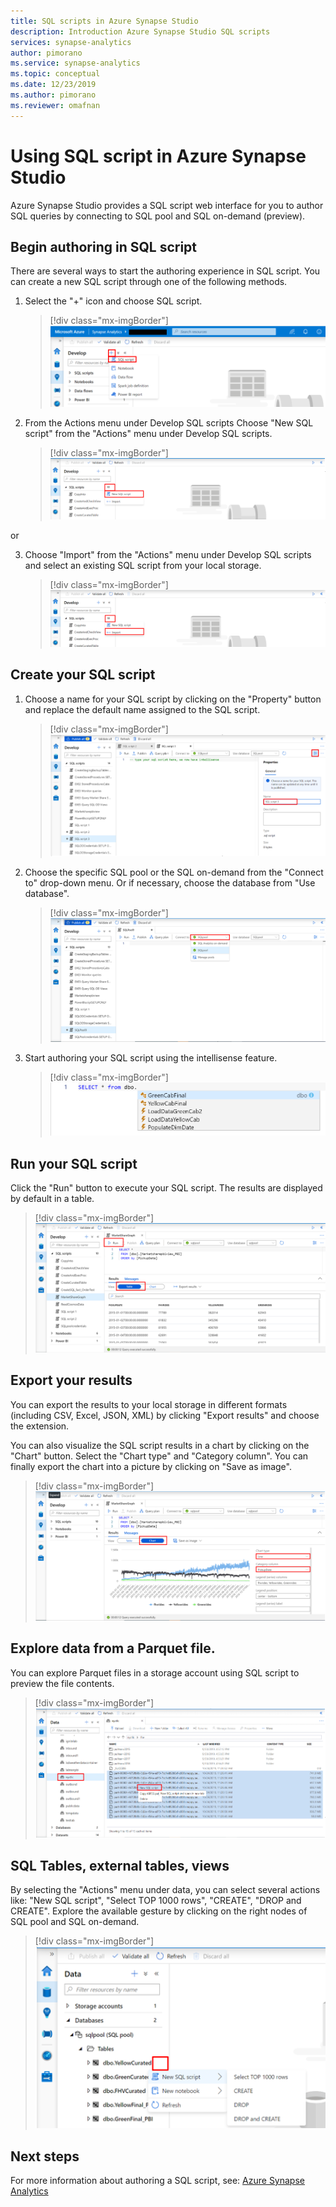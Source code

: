 ```yaml
---
title: SQL scripts in Azure Synapse Studio
description: Introduction Azure Synapse Studio SQL scripts   
services: synapse-analytics 
author: pimorano 
ms.service: synapse-analytics 
ms.topic: conceptual 
ms.date: 12/23/2019
ms.author: pimorano 
ms.reviewer: omafnan
---
```

# Using SQL script in Azure Synapse Studio

Azure Synapse Studio provides a SQL script web interface for you to author SQL queries by connecting to SQL pool and SQL on-demand (preview). 

## Begin authoring in SQL script 

There are several ways to start the authoring experience in SQL script. You can create a new SQL script through one of the following methods.

1. Select the "+" icon and choose SQL script.

    > [!div class="mx-imgBorder"] 
    >![newsqlscript](./media/author-sql-script/newsqlscript.png)

2. From the Actions menu under Develop SQL scripts Choose "New SQL script" from the "Actions" menu under Develop SQL scripts. 

    > [!div class="mx-imgBorder"] 
    > ![newsqlscript](./media/author-sql-script/newsqlscript2actions.png)

or 

3. Choose "Import" from the "Actions" menu under Develop SQL scripts and select an existing SQL script from your local storage.

    > [!div class="mx-imgBorder"] 
    > ![newsqlscript](./media/author-sql-script/newsqlscript3actions.png)

## Create your SQL script

1. Choose a name for your SQL script by clicking on the "Property" button and replace the default name assigned to the SQL script.

    > [!div class="mx-imgBorder"] 
    > ![newsqlscript](./media/author-sql-script/newsqlscriptrename.png)

1. Choose the specific SQL pool or the SQL on-demand from the "Connect to" drop-down menu. Or if necessary, choose the database from "Use database".

    > [!div class="mx-imgBorder"] 
    > ![newsqlscript](./media/author-sql-script/newsqlchoosepool.png)

1. Start authoring your SQL script using the intellisense feature.

    > [!div class="mx-imgBorder"] 
    > ![newsqlscript](./media/author-sql-script/newsqlintellisense.png)

## Run your SQL script

Click the "Run" button to execute your SQL script. The results are displayed by default in a table.

> [!div class="mx-imgBorder"] 
> ![newsqlscript](./media/author-sql-script/newsqlscriptresultstable.png)

## Export your results

You can export the results to your local storage in different formats (including CSV, Excel, JSON, XML) by clicking "Export results" and choose the extension.

You can also visualize the SQL script results in a chart by clicking on the "Chart" button. Select the "Chart type" and "Category column". You can finally export the chart into a picture by clicking on "Save as image". 

> [!div class="mx-imgBorder"] 
> ![newsqlscript](./media/author-sql-script/newsqlscriptresultschart.png)

## Explore data from a Parquet file.

You can explore Parquet files in a storage account using SQL script to preview the file contents. 

> [!div class="mx-imgBorder"] 
> ![newsqlscript](./media/author-sql-script/newscriptsqlodparquet.png)

## SQL Tables, external tables, views

By selecting the "Actions" menu under data, you can select several actions like: "New SQL script", "Select TOP 1000 rows", "CREATE", "DROP and CREATE". Explore the available gesture by clicking on the right nodes of SQL pool and SQL on-demand.

> [!div class="mx-imgBorder"] 
> ![newsqlscript](./media/author-sql-script/newscriptdatabase.png)

## Next steps

For more information about authoring a SQL script, see:
[Azure Synapse Analytics](https://docs.microsoft.com/azure/synapse-analytics)